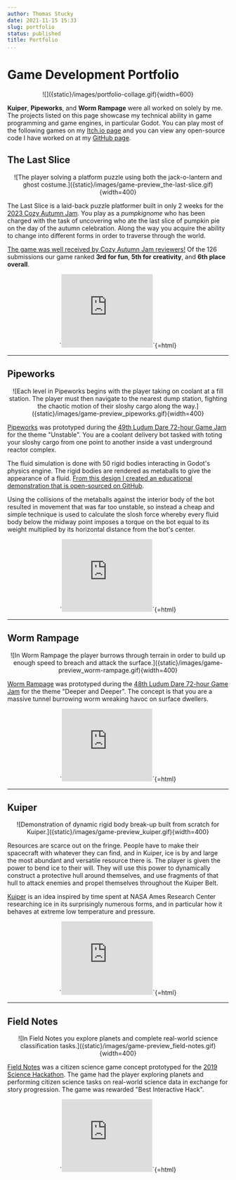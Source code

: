 ```yaml
---
author: Thomas Stucky
date: 2021-11-15 15:33
slug: portfolio
status: published
title: Portfolio
...
```


# Game Development Portfolio

<div style="text-align: center;">
![]({static}/images/portfolio-collage.gif){width=600}
</div>

**Kuiper**, **Pipeworks**, and **Worm Rampage** were all worked on solely by me. The projects listed on this page showcase my technical ability in game programming and game engines, in particular Godot. You can play most of the following games on my [Itch.io page](https://starrynitegames.itch.io/) and you can view any open-source code I have worked on at my [GitHub page](https://github.com/AstroStucky).

## The Last Slice

<div style="text-align: center;">
![The player solving a platform puzzle using both the jack-o-lantern and ghost costume.]({static}/images/game-preview_the-last-slice.gif){width=400}
</div>

The Last Slice is a laid-back puzzle platformer built in only 2 weeks for the [2023 Cozy Autumn Jam](https://itch.io/jam/cozy-autumn-game-jam-2023). You play as a *pumpkignome* who has been charged with the task of uncovering who ate the last slice of pumpkin pie on the day of the autumn celebration. Along the way you acquire the ability to change into different forms in order to traverse through the world.

[The game was well received by Cozy Autumn Jam reviewers!](https://itch.io/jam/cozy-autumn-game-jam-2023/rate/2301266) Of the 126 submissions our game ranked **3rd for fun**, **5th for creativity**, and **6th place overall**.

<div style="text-align: center;">
`<iframe src="https://itch.io/embed/2301266?bg_color=161616&amp;fg_color=e5e5e5&amp;border_color=161616" width="208" height="167" frameborder="0">`{=html}[The Last Slice by Starry, Helen Dinh, clickonbritt, MetaArcade, Ed Johnson](https://starrynitegames.itch.io/the-last-slice)`</iframe>`{=html}
</div>

<!--
## OceanWATERS

![]({static}/images/oceanwaters.jpg){width=400}

[*Ocean Worlds Autonomy Testbed for Exploration Research & Simulation* (*OceanWATERS*)](https://github.com/nasa/ow_simulator##ocean-worlds-autonomy-testbed-for-exploration-research--simulation-oceanwaters) is an open-source 3D virtual robotics testbed for developing lander autonomy in a simulated Europa environment. OceanWATERS helps enabled future exploration of outer solar system icy worlds. It is built on [ROS](https://www.ros.org/) and the simulation environment is based on [Gazebo](http://gazebosim.org/). My role on the project was to develop new features to increase fidelity of the physical simulation.
 -->

---

## Pipeworks

<div style="text-align: center;">
![Each level in Pipeworks begins with the player taking on coolant at a fill station. The player must then navigate to the nearest dump station, fighting the chaotic motion of their sloshy cargo along the way.]({static}/images/game-preview_pipeworks.gif){width=400}
</div>

[Pipeworks](https://starrynitegames.itch.io/pipeworks) was prototyped during the [49th Ludum Dare 72-hour Game Jam](https://ldjam.com/events/ludum-dare/49/) for the theme "Unstable". You are a coolant delivery bot tasked with toting your sloshy cargo from one point to another inside a vast underground reactor complex.

The fluid simulation is done with 50 rigid bodies interacting in Godot's physics engine. The rigid bodies are rendered as metaballs to give the appearance of a fluid. [From this design I created an educational demonstration that is open-sourced on GitHub](https://github.com/AstroStucky/EasyFluidSim).

Using the collisions of the metaballs against the interior body of the bot resulted in movement that was far too unstable, so instead a cheap and simple technique is used to calculate the slosh force whereby every fluid body below the midway point imposes a torque on the bot equal to its weight multiplied by its horizontal distance from the bot's center.

<div style="text-align: center;">
`<iframe src="https://itch.io/embed/1224282?border_width=0&amp;bg_color=161616" width="206" height="165" frameborder="0">`{=html}[Pipeworks by Starry](https://starrynitegames.itch.io/pipeworks)`</iframe>`{=html}
</div>

---

## Worm Rampage

<div style="text-align: center;">
![In Worm Rampage the player burrows through terrain in order to build up enough speed to breach and attack the surface.]({static}/images/game-preview_worm-rampage.gif){width=400}
</div>

[Worm Rampage](https://starrynitegames.itch.io/worm-rampage) was prototyped during the [48th Ludum Dare 72-hour Game Jam](https://ldjam.com/events/ludum-dare/48/) for the theme "Deeper and Deeper". The concept is that you are a massive tunnel burrowing worm wreaking havoc on surface dwellers.

<div style="text-align: center;">
`<iframe src="https://itch.io/embed/1017063?border_width=0&amp;bg_color=161616" width="206" height="165" frameborder="0">`{=html}[Worm Rampage by Starry](https://starrynitegames.itch.io/worm-rampage)`</iframe>`{=html}
</div>

---

## Kuiper

<div style="text-align: center;">
![Demonstration of dynamic rigid body break-up built from scratch for Kuiper.]({static}/images/game-preview_kuiper.gif){width=400}
</div>

Resources are scarce out on the fringe. People have to make their spacecraft with whatever they can find, and in Kuiper, ice is by and large the most abundant and versatile resource there is. The player is given the power to bend ice to their will. They will use this power to dynamically construct a protective hull around themselves, and use fragments of that hull to attack enemies and propel themselves throughout the Kuiper Belt.

[Kuiper](https://starrynitegames.itch.io/kuiper) is an idea inspired by time spent at NASA Ames Research Center researching ice in its surprisingly numerous forms, and in particular how it behaves at extreme low temperature and pressure.

<div style="text-align: center;">
`<iframe src="https://itch.io/embed/371833?bg_color=161616&amp;border_color=161616" width="208" height="167" frameborder="0">`{=html}[Kuiper by Starry](https://starrynitegames.itch.io/kuiper)`</iframe>`{=html}
</div>

---

## Field Notes

<div style="text-align: center;">
![In Field Notes you explore planets and complete real-world science classification tasks.]({static}/images/game-preview_field-notes.gif){width=400}
</div>

[Field Notes](https://unrulycuriosity.itch.io/fieldnotes) was a citizen science game concept prototyped for the [2019 Science Hackathon](http://sf.sciencehackday.org/hacks-2019/). The game had the player exploring planets and performing citizen science tasks on real-world science data in exchange for story progression. The game was rewarded "Best Interactive Hack".

<div style="text-align: center;">
`<iframe src="https://itch.io/embed/502778?border_width=0&amp;bg_color=161616" width="206" height="165" frameborder="0">`{=html}[Field Notes by unrulycuriosity, Starry](https://unrulycuriosity.itch.io/fieldnotes)`</iframe>`{=html}
</div>
